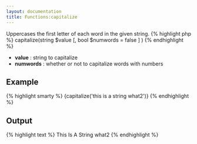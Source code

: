 ```yaml
---
layout: documentation
title: Functions:capitalize 
---
```


Uppercases the first letter of each word in the given string.
{% highlight php %}
capitalize(string $value [, bool $numwords = false ] )
{% endhighlight %}

* **value** : string to capitalize
* **numwords** : whether or not to capitalize words with numbers

## Example
{% highlight smarty %}
{capitalize('this is a string what2')}
{% endhighlight %}

## Output
{% highlight text %}
This Is A String what2
{% endhighlight %}